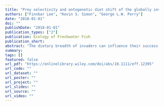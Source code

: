 ```yaml
---
title: "Prey selectivity and ontogenetic diet shift of the globally invasive western mosquitofish (Gambusia affinis) in agriculturally impacted streams"
authors: ["Finnbar Lee", "Kevin S. Simon", "George L.W. Perry"]
date: "2018-01-01"
doi: ""
publishDate: "2018-01-01"
publication_types: ["2"]
publication: Ecology of Freshwater Fish
publication_short:
abstract: "The dietary breadth of invaders can influence their success, and having a wide dietary niche can facilitate the spread and survival of invaders under a variety of resource scenarios. The western mosquitofish (Gambusia affinis) is a globally distributed freshwater invasive fish. The spread of G. affinis is associated with agricultural land use, although the trophic role it plays in degraded systems is not well understood. We analysed the invertebrate community in 11 stream reaches in the North Island of New Zealand, in catchments spanning a range (45%-90%) of agricultural land use to determine how prey availability changes with land use. We then analysed the gut contents of 400 G. affinis from the 11 sites to determine how diet varied with prey availability and ontogeny. Invertebrate communities varied along the agricultural land-use gradient, both in regard to taxonomic richness and community composition. G. affinis consumed a wide variety of food items with invertebrates being the most dominant, in particular Culicidae, Copepods and amphipods were the most commonly consumed invertebrates. There was also an ontogenetic diet shift from microinvertebrates (Cladocera, Copepods and diatoms) to larger invertebrates, including Culicidae, amphipods and terrestrial invertebrates. G. affinis are capable of consuming a wide variety of prey in agricultural streams; their preferred prey are generally pollution-tolerant taxa commonly found in degraded streams. Having a large level of dietary plasticity coupled with preferring prey that are often associated with degraded systems likely facilitates to the spread of one of the most widely distributed freshwater invasive fish."
summary:
tags: []
featured: false
url_pdf: "https://onlinelibrary.wiley.com/doi/abs/10.1111/eff.12395"
url_code: ""
url_dataset: ""
url_poster: ""
url_project: ""
url_slides: ""
url_source: ""
url_video: ""
---
```

